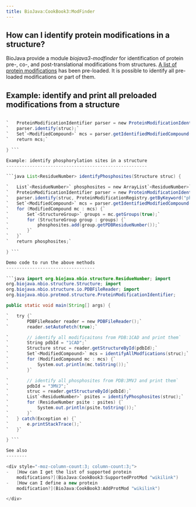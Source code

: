 ```yaml
---
title: BioJava:CookBook3:ModFinder
---
```


How can I identify protein modifications in a structure?
--------------------------------------------------------

BioJava provide a module *biojava3-modfinder* for identification of
protein pre-, co-, and post-translational modifications from structures.
[A list of protein
modifications](BioJava:CookBook3:SupportedProtMod "wikilink") has been
pre-loaded. It is possible to identify all pre-loaded modifications or
part of them.

Example: identify and print all preloaded modifications from a structure
------------------------------------------------------------------------

```java Set<ModifiedCompound> identifyAllModfications(Structure struc) {

`   ProteinModificationIdentifier parser = new ProteinModificationIdentifier();`  
`   parser.identify(struc);`  
`   Set`<ModifiedCompound>` mcs = parser.getIdentifiedModifiedCompound();`  
`   return mcs;`

} ```

Example: identify phosphorylation sites in a structure
------------------------------------------------------

```java List<ResidueNumber> identifyPhosphosites(Structure struc) {

`   List`<ResidueNumber>` phosphosites = new ArrayList`<ResidueNumber>`();`  
`   ProteinModificationIdentifier parser = new ProteinModificationIdentifier();`  
`   parser.identify(struc, ProteinModificationRegistry.getByKeyword("phosphoprotein"));`  
`   Set`<ModifiedCompound>` mcs = parser.getIdentifiedModifiedCompound();`  
`   for (ModifiedCompound mc : mcs) {`  
`       Set`<StructureGroup>` groups = mc.getGroups(true);`  
`       for (StructureGroup group : groups) {`  
`           phosphosites.add(group.getPDBResidueNumber());`  
`       }`  
`   }`  
`   return phosphosites;`

} ```

Demo code to run the above methods
----------------------------------

```java import org.biojava.nbio.structure.ResidueNumber; import
org.biojava.nbio.structure.Structure; import
org.biojava.nbio.structure.io.PDBFileReader; import
org.biojava.nbio.protmod.structure.ProteinModificationIdentifier;

public static void main(String[] args) {

`   try {`  
`       PDBFileReader reader = new PDBFileReader();`  
`       reader.setAutoFetch(true);`

`       // identify all modificaitons from PDB:1CAD and print them`  
`       String pdbId = "1CAD";`  
`       Structure struc = reader.getStructureById(pdbId);`  
`       Set`<ModifiedCompound>` mcs = identifyAllModfications(struc);`  
`       for (ModifiedCompound mc : mcs) {`  
`           System.out.println(mc.toString());`  
`       }`

`       // identify all phosphosites from PDB:3MVJ and print them`  
`       pdbId = "3MVJ";`  
`       struc = reader.getStructureById(pdbId);`  
`       List`<ResidueNumber>` psites = identifyPhosphosites(struc);`  
`       for (ResidueNumber psite : psites) {`  
`           System.out.println(psite.toString());`  
`       }`  
`   } catch(Exception e) {`  
`       e.printStackTrace();`  
`   }`

} ```

See also
--------

<div style="-moz-column-count:3; column-count:3;">
-   [How can I get the list of supported protein
    modifications?](BioJava:CookBook3:SupportedProtMod "wikilink")
-   [How can I define a new protein
    modification?](BioJava:CookBook3:AddProtMod "wikilink")

</div>

